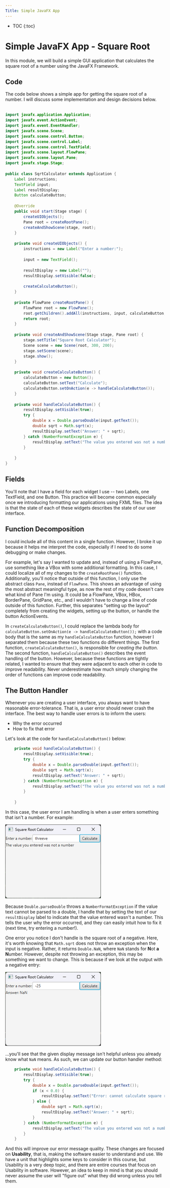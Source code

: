 ```yaml
---
Title: Simple JavaFX App
---
```


* TOC
{:toc}

# Simple JavaFX App - Square Root

In this module, we will build a simple GUI application that calculates the square root of a number using the JavaFX Framework.

## Code

The code below shows a simple app for getting the square root of a number. I will discuss some implementation and design decisions below.

```java

import javafx.application.Application;
import javafx.event.ActionEvent;
import javafx.event.EventHandler;
import javafx.scene.Scene;
import javafx.scene.control.Button;
import javafx.scene.control.Label;
import javafx.scene.control.TextField;
import javafx.scene.layout.FlowPane;
import javafx.scene.layout.Pane;
import javafx.stage.Stage;

public class SqrtCalculator extends Application {
    Label instructions;
    TextField input;
    Label resultDisplay;
    Button calculateButton;

    @Override
    public void start(Stage stage) {
        createUIObjects();
        Pane root = createRootPane();
        createAndShowScene(stage, root);
    }

    private void createUIObjects() {
        instructions = new Label("Enter a number:");

        input = new TextField();

        resultDisplay = new Label("");
        resultDisplay.setVisible(false);

        createCalculateButton();
    }

    private FlowPane createRootPane() {
        FlowPane root = new FlowPane();
        root.getChildren().addAll(instructions, input, calculateButton, resultDisplay);
        return root;
    }

    private void createAndShowScene(Stage stage, Pane root) {
        stage.setTitle("Square Root Calculator");
        Scene scene = new Scene(root, 300, 200);
        stage.setScene(scene);
        stage.show();
    }

    private void createCalculateButton() {
        calculateButton = new Button();
        calculateButton.setText("Calculate");
        calculateButton.setOnAction(e -> handleCalculateButton());
    }
    
    private void handleCalculateButton() {
        resultDisplay.setVisible(true);
        try {
            double x = Double.parseDouble(input.getText());
            double sqrt = Math.sqrt(x);
            resultDisplay.setText("Answer: " + sqrt);
        } catch (NumberFormatException e) {
            resultDisplay.setText("The value you entered was not a number");
        }

    }
}

```

## Fields

You'll note that I have a field for each widget I use -- two Labels, one TextField, and one Button. This practice will become common especially once we introducing formatting our applications using FXML files. The idea is that the state of each of these widgets describes the state of our user interface.

## Function Decomposition

I could include all of this content in a single function. However, I broke it up because it helps me interpret the code, especially if I need to do some debugging or make changes. 

For example, let's say I wanted to update and, instead of using a FlowPane, use something like a VBox with some additional formatting. In this case, I could localize all of my changes to the `createRootPane()` function. Additionally, you'll notice that outside of this function, I only use the abstract class `Pane`, instead of `FlowPane`. This shows an advantage of using the most abstract meaningful type, as now the rest of my code doesn't care what kind of Pane I'm using. It could be a FlowPane, VBox, HBox, BorderPane, GridPane, etc., and I wouldn't have to change a line of code outside of this function. Further, this separates "setting up the layout" completely from creating the widgets, setting up the button, or handle the button ActionEvents. 

In `createCalculateButton()`, I could replace the lambda body for `calculateButton.setOnAction(e -> handleCalculateButton());` with a code body that is the same as my `handleCalculateButton` function, however I separated them because these two functions do different things. The first function, `createCalculateButton()`, is responsible for *creating the button*. The second function, `handleCalculateButton()` describes the event handling of the button. However, because these functions are tightly related, I wanted to ensure that they were adjacent to each other in code to improve readability. Never underestimate how much simply changing the order of functions can improve code readability.

## The Button Handler

Whenever you are creating a user interface, you always want to have reasonable error-tolerance. That is, a user error should never crash the interface. The best way to handle user errors is to inform the users:

* Why the error occurred
* How to fix that error

Let's look at the code for `handleCalculateButton()` below:

```java
    private void handleCalculateButton() {
        resultDisplay.setVisible(true);
        try {
            double x = Double.parseDouble(input.getText());
            double sqrt = Math.sqrt(x);
            resultDisplay.setText("Answer: " + sqrt);
        } catch (NumberFormatException e) {
            resultDisplay.setText("The value you entered was not a number");
        }

    }
```

In this case, the user error I am handling is when a user enters something that isn't a number. For example:

![img.png](../img/sqrt_error.png)

Because `Double.parseDouble` throws a `NumberFormatException` if the value text cannot be parsed to a double, I handle that by setting the text of our `resultDisplay` label to indicate that the value entered wasn't a number. This tells the user why the error occurred, and they can easily intuit how to fix it (next time, try entering a number!).

One error you notice I don't handle is the square root of a negative. Here, it's worth knowing that `Math.sqrt` does not throw an exception when the input is negative. Rather, it returns `Double.NaN`, where `NaN` stands for **N**ot **a** **N**umber. However, despite not throwing an exception, this may be something we want to change. This is because if we look at the output with a negative entry:

![img.png](../img/sqrt_negative.png)

...you'll see that the given display message isn't helpful unless you already know what `NaN` means. As such, we can update our button handler method:

```java
    private void handleCalculateButton() {
        resultDisplay.setVisible(true);
        try {
            double x = Double.parseDouble(input.getText());
            if (x < 0.0) {
                resultDisplay.setText("Error: cannot calculate square root of negative number");
            } else {
                double sqrt = Math.sqrt(x);
                resultDisplay.setText("Answer: " + sqrt);
            }
        } catch (NumberFormatException e) {
            resultDisplay.setText("The value you entered was not a number");
        }
    }
```

And this will improve our error message quality. These changes are focused on **Usability**, that is, making the software easier to understand and use. We have a unit that highlights some keys to consider in this course, but Usability is a very deep topic, and there are entire courses that focus on Usability in software. However, an idea to keep in mind is that you should never assume the user will "figure out" what they did wrong unless you tell them.

